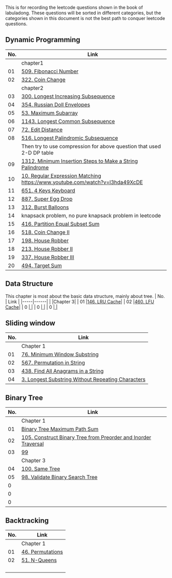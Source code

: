 This is for recording the leetcode questions shown in the book of labuladong. These questions will be sorted in different categories, but the categories shown in this document is not the best path to conquer leetcode questions.

## Dynamic Programming
| No. | Link |
|-----|------|
||chapter1|
| 01  |[509. Fibonacci Number](https://leetcode.com/problems/fibonacci-number/description/])|
| 02  |[322. Coin Change](https://leetcode.com/problems/coin-change/description/)|
||chapter2|
| 03  |[300. Longest Increasing Subsequence](https://leetcode.com/problems/longest-increasing-subsequence/description/)|
| 04  |[354. Russian Doll Envelopes](https://leetcode.com/problems/russian-doll-envelopes/description/)|
| 05  |[53. Maximum Subarray](https://leetcode.com/problems/maximum-subarray/description/)|
| 06  |[1143. Longest Common Subsequence](https://leetcode.com/problems/longest-common-subsequence/description/)|
| 07  |[72. Edit Distance](https://leetcode.com/problems/edit-distance/description/)|
| 08  |[516. Longest Palindromic Subsequence](https://leetcode.com/problems/longest-palindromic-subsequence/description/)|
||Then try to use compression for above question that used 2-D DP table|
| 09  |[1312. Minimum Insertion Steps to Make a String Palindrome](https://leetcode.com/problems/minimum-insertion-steps-to-make-a-string-palindrome/description/)|
| 10  |[10. Regular Expression Matching](https://leetcode.com/problems/regular-expression-matching/description/)  https://www.youtube.com/watch?v=l3hda49XcDE|
| 11 |[651. 4 Keys Keyboard](https://leetcode.com/problems/4-keys-keyboard/description/)|
| 12  |[887. Super Egg Drop](https://leetcode.com/problems/super-egg-drop/description/)|
| 13  |[312. Burst Balloons](https://leetcode.com/problems/burst-balloons/)|
| 14  | knapsack problem, no pure knapsack problem in leetcode|
| 15  |[416. Partition Equal Subset Sum](https://leetcode.com/problems/partition-equal-subset-sum/)|
| 16 | [518. Coin Change II](https://leetcode.com/problems/coin-change-ii/description/)|
| 17  |[198. House Robber](https://leetcode.com/problems/house-robber/description/)|
| 18  |[213. House Robber II](https://leetcode.com/problems/house-robber-ii/)|
| 19  |[337. House Robber III](https://leetcode.com/problems/house-robber-iii/)|
| 20  |[494. Target Sum](https://leetcode.com/problems/target-sum/)|

## Data Structure
This chapter is most about the basic data structure, mainly about tree. 
| No. | Link |
|-----|------|
| |Chapter 3|
| 01  |[146. LRU Cache](https://leetcode.com/problems/lru-cache/description/)|
| 02  |[460. LFU Cache](https://leetcode.com/problems/lfu-cache/)|
| 0  |[ ]()|
| 0  |[ ]()|
| 0  |[ ]()|

## Sliding window
| No. | Link |
|-----|------|
| |Chapter 1|
| 01  |[76. Minimum Window Substring](https://leetcode.com/problems/minimum-window-substring/)|
| 02  |[567. Permutation in String](https://leetcode.com/problems/permutation-in-string/)|
| 03 |[438. Find All Anagrams in a String](https://leetcode.com/problems/find-all-anagrams-in-a-string/description/)|
| 04  |[3. Longest Substring Without Repeating Characters](https://leetcode.com/problems/longest-substring-without-repeating-characters/description/)|

## Binary Tree
| No. | Link |
|-----|------|
| |Chapter 1|
| 01 |[Binary Tree Maximum Path Sum](https://leetcode.com/problems/binary-tree-maximum-path-sum/description/)|
| 02  |[105. Construct Binary Tree from Preorder and Inorder Traversal](https://leetcode.com/problems/construct-binary-tree-from-preorder-and-inorder-traversal/description/)|
| 03  |[99]()|
|   |Chapter 3|
| 04 |[100. Same Tree](https://leetcode.com/problems/same-tree/description/)|
| 05 |[98. Validate Binary Search Tree](https://leetcode.com/problems/validate-binary-search-tree/description/)|
| 0  |[ ]()|
| 0  |[ ]()|
| 0  |[ ]()|

## Backtracking
| No. | Link |
|-----|------|
| |Chapter 1|
| 01 |[46. Permutations](https://leetcode.com/problems/permutations/description/)|
| 02 |[51. N-Queens](https://leetcode.com/problems/n-queens/)|
|||
|||
|||
|||
